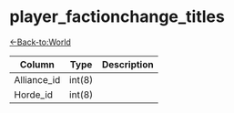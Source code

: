 # player_factionchange_titles

[<-Back-to:World](database-world.md)


Column | Type | Description
--- | --- | ---
Alliance_id | int(8) | 
Horde_id | int(8) | 
